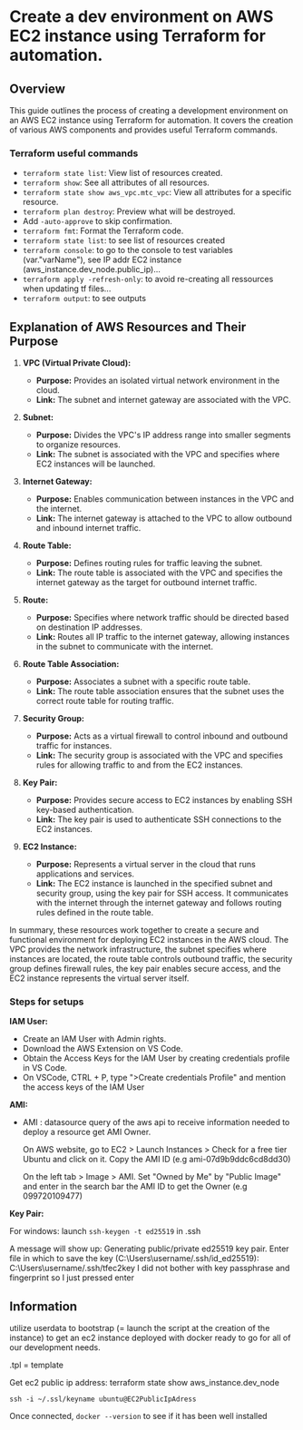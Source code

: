 # Create a dev environment on AWS EC2 instance using Terraform for automation.

## Overview

This guide outlines the process of creating a development environment on an AWS EC2 instance using Terraform for automation. It covers the creation of various AWS components and provides useful Terraform commands.

### Terraform useful commands

- `terraform state list`: View list of resources created.
- `terraform show`: See all attributes of all resources.
- `terraform state show aws_vpc.mtc_vpc`: View all attributes for a specific resource.
- `terraform plan destroy`: Preview what will be destroyed.
- Add `-auto-approve` to skip confirmation.
- `terraform fmt`: Format the Terraform code.
- `terraform state list`: to see list of resources created
- `terraform console`: to go to the console to test variables (var."varName"), see IP addr EC2 instance (aws_instance.dev_node.public_ip)...
- `terraform apply -refresh-only`: to avoid re-creating all ressources when updating tf files...
- `terraform output`: to see outputs

## Explanation of AWS Resources and Their Purpose

1. **VPC (Virtual Private Cloud):**

   - **Purpose:** Provides an isolated virtual network environment in the cloud.
   - **Link:** The subnet and internet gateway are associated with the VPC.

2. **Subnet:**

   - **Purpose:** Divides the VPC's IP address range into smaller segments to organize resources.
   - **Link:** The subnet is associated with the VPC and specifies where EC2 instances will be launched.

3. **Internet Gateway:**

   - **Purpose:** Enables communication between instances in the VPC and the internet.
   - **Link:** The internet gateway is attached to the VPC to allow outbound and inbound internet traffic.

4. **Route Table:**

   - **Purpose:** Defines routing rules for traffic leaving the subnet.
   - **Link:** The route table is associated with the VPC and specifies the internet gateway as the target for outbound internet traffic.

5. **Route:**

   - **Purpose:** Specifies where network traffic should be directed based on destination IP addresses.
   - **Link:** Routes all IP traffic to the internet gateway, allowing instances in the subnet to communicate with the internet.

6. **Route Table Association:**

   - **Purpose:** Associates a subnet with a specific route table.
   - **Link:** The route table association ensures that the subnet uses the correct route table for routing traffic.

7. **Security Group:**

   - **Purpose:** Acts as a virtual firewall to control inbound and outbound traffic for instances.
   - **Link:** The security group is associated with the VPC and specifies rules for allowing traffic to and from the EC2 instances.

8. **Key Pair:**

   - **Purpose:** Provides secure access to EC2 instances by enabling SSH key-based authentication.
   - **Link:** The key pair is used to authenticate SSH connections to the EC2 instances.

9. **EC2 Instance:**
   - **Purpose:** Represents a virtual server in the cloud that runs applications and services.
   - **Link:** The EC2 instance is launched in the specified subnet and security group, using the key pair for SSH access. It communicates with the internet through the internet gateway and follows routing rules defined in the route table.

In summary, these resources work together to create a secure and functional environment for deploying EC2 instances in the AWS cloud. The VPC provides the network infrastructure, the subnet specifies where instances are located, the route table controls outbound traffic, the security group defines firewall rules, the key pair enables secure access, and the EC2 instance represents the virtual server itself.

### Steps for setups

**IAM User:**

- Create an IAM User with Admin rights.
- Download the AWS Extension on VS Code.
- Obtain the Access Keys for the IAM User by creating credentials profile in VS Code.
- On VSCode, CTRL + P, type ">Create credentials Profile" and mention the access keys of the IAM User

**AMI:**

- AMI : datasource query of the aws api to receive information needed to deploy a resource
  get AMI Owner.

  On AWS website, go to EC2 > Launch Instances > Check for a free tier Ubuntu and click on it. Copy the AMI ID (e.g ami-07d9b9ddc6cd8dd30)

  On the left tab > Image > AMI. Set "Owned by Me" by "Public Image" and enter in the search bar the AMI ID to get the Owner (e.g 099720109477)

**Key Pair:**

For windows: launch `ssh-keygen -t ed25519` in .ssh

A message will show up:
Generating public/private ed25519 key pair.
Enter file in which to save the key (C:\Users\username/.ssh/id_ed25519): C:\Users\username/.ssh/tfec2key
I did not bother with key passphrase and fingerprint so I just pressed enter

## Information

utilize userdata to bootstrap (= launch the script at the creation of the instance) to get an ec2 instance deployed with docker ready to go for all of our development needs.

.tpl = template

Get ec2 public ip address: terraform state show aws_instance.dev_node

`ssh -i ~/.ssl/keyname ubuntu@EC2PublicIpAdress`

Once connected, `docker --version` to see if it has been well installed
